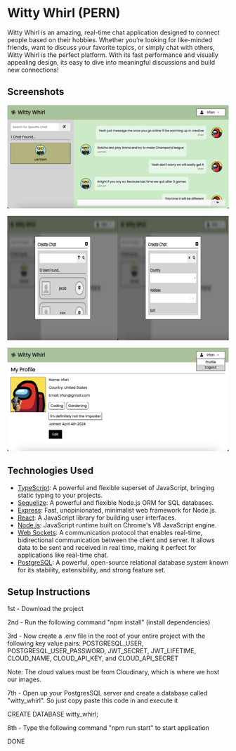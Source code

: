 # Witty Whirl (PERN)

Witty Whirl is an amazing, real-time chat application designed to connect people based on their hobbies. Whether you’re looking for like-minded friends, want to discuss your favorite topics, or simply chat with others, Witty Whirl is the perfect platform. With its fast performance and visually appealing design, its easy to dive into meaningful discussions and build new connections!

## Screenshots 

![An example of a chat between two people](src/images//witty-whirl-one.png)

![Create Chat and Filter Feature](src/images//witty-whirl-two.png)

![The Profile View as well as Edit Option](src/images//witty-whirl-three.png)

## Technologies Used

- [TypeScript](https://www.typescriptlang.org/): A powerful and flexible superset of JavaScript, bringing static typing to your projects.
- [Sequelize](https://sequelize.org/): A powerful and flexible Node.js ORM for SQL databases.
- [Express](https://expressjs.com/): Fast, unopinionated, minimalist web framework for Node.js.
- [React](https://reactjs.org/): A JavaScript library for building user interfaces.
- [Node.js](https://nodejs.org/): JavaScript runtime built on Chrome's V8 JavaScript engine.
- [Web Sockets](https://websocket.org/): A communication protocol that enables real-time, bidirectional communication between the client and server. It allows data to be sent and received in real time, making it perfect for applications like real-time chat.
- [PostgreSQL](https://postgresql.org/): A powerful, open-source relational database system known for its stability, extensibility, and strong feature set.

## Setup Instructions

1st - Download the project

2nd - Run the following command "npm install" (install dependencies)

3rd - Now create a .env file in the root of your entire project with the following key value pairs: POSTGRESQL_USER, POSTGRESQL_USER_PASSWORD, JWT_SECRET, JWT_LIFETIME, CLOUD_NAME, CLOUD_API_KEY, and CLOUD_API_SECRET

Note: The cloud values must be from Cloudinary, which is where we host our images.

7th - Open up your PostgresSQL server and create a database called "witty_whirl". So just copy paste this code in and execute it

CREATE DATABASE witty_whirl;

8th - Type the following command "npm run start" to start application

DONE